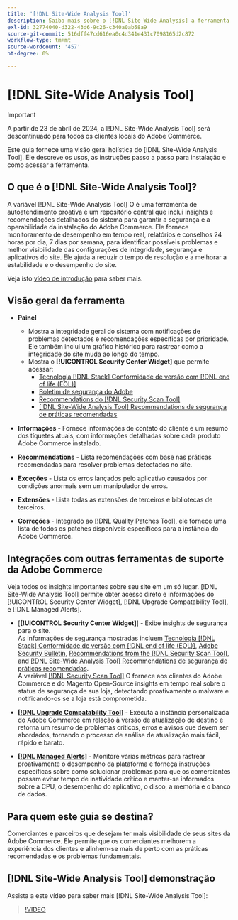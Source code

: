 ```yaml
---
title: '[!DNL Site-Wide Analysis Tool]'
description: Saiba mais sobre o [!DNL Site-Wide Analysis] a ferramenta, seus usos, o processo de instalação e como obter acesso
exl-id: 32774040-d322-43d6-9c26-c340a0ab58a9
source-git-commit: 516dff47cd616ea0c4d341e431c7098165d2c872
workflow-type: tm+mt
source-wordcount: '457'
ht-degree: 0%

---
```


# [!DNL Site-Wide Analysis Tool]

>[!IMPORTANT]
>
>A partir de 23 de abril de 2024, a [!DNL Site-Wide Analysis Tool] será descontinuado para todos os clientes locais do Adobe Commerce.

Este guia fornece uma visão geral holística do [!DNL Site-Wide Analysis Tool]. Ele descreve os usos, as instruções passo a passo para instalação e como acessar a ferramenta.

## O que é o [!DNL Site-Wide Analysis Tool]?

A variável [!DNL Site-Wide Analysis Tool] O é uma ferramenta de autoatendimento proativa e um repositório central que inclui insights e recomendações detalhados do sistema para garantir a segurança e a operabilidade da instalação do Adobe Commerce. Ele fornece monitoramento de desempenho em tempo real, relatórios e conselhos 24 horas por dia, 7 dias por semana, para identificar possíveis problemas e melhor visibilidade das configurações de integridade, segurança e aplicativos do site. Ele ajuda a reduzir o tempo de resolução e a melhorar a estabilidade e o desempenho do site.

Veja isto [vídeo de introdução](https://www.youtube.com/watch?v=KW2R8ki_RG4) para saber mais.

## Visão geral da ferramenta

- **Painel**
   - Mostra a integridade geral do sistema com notificações de problemas detectados e recomendações específicas por prioridade.<br>
Ele também inclui um gráfico histórico para rastrear como a integridade do site muda ao longo do tempo.
   - Mostra o **[!UICONTROL Security Center Widget]** que permite acessar:
      - [Tecnologia [!DNL Stack] Conformidade de versão com [!DNL end of life (EOL)]](https://experienceleague.adobe.com/docs/commerce-operations/installation-guide/system-requirements.html)
      - [Boletim de segurança do Adobe](https://helpx.adobe.com/security/security-bulletin.html)
      - [Recommendations do [!DNL Security Scan Tool]](https://experienceleague.adobe.com/docs/commerce-admin/systems/security/security-scan.html)
      - [[!DNL Site-Wide Analysis Tool] Recommendations de segurança de práticas recomendadas](https://experienceleague.adobe.com/docs/commerce-operations/tools/site-wide-analysis-tool/recommendations.html)

- **Informações** - Fornece informações de contato do cliente e um resumo dos tíquetes atuais, com informações detalhadas sobre cada produto Adobe Commerce instalado.

- **Recommendations** - Lista recomendações com base nas práticas recomendadas para resolver problemas detectados no site.

- **Exceções** - Lista os erros lançados pelo aplicativo causados por condições anormais sem um manipulador de erros.

- **Extensões** - Lista todas as extensões de terceiros e bibliotecas de terceiros.

- **Correções** - Integrado ao [!DNL Quality Patches Tool], ele fornece uma lista de todos os patches disponíveis específicos para a instância do Adobe Commerce.

## Integrações com outras ferramentas de suporte da Adobe Commerce

Veja todos os insights importantes sobre seu site em um só lugar. [!DNL Site-Wide Analysis Tool] permite obter acesso direto e informações do [!UICONTROL Security Center Widget], [!DNL Upgrade Compatability Tool], e [!DNL Managed Alerts].

- [**[!UICONTROL Security Center Widget]**] - Exibe insights de segurança para o site.<br>
As informações de segurança mostradas incluem [Tecnologia [!DNL Stack] Conformidade de versão com [!DNL end of life (EOL)]](https://experienceleague.adobe.com/docs/commerce-operations/installation-guide/system-requirements.html), [Adobe Security Bulletin](https://helpx.adobe.com/security/security-bulletin.html), [Recommendations from the [!DNL Security Scan Tool]](https://experienceleague.adobe.com/docs/commerce-admin/systems/security/security-scan.html), and [[!DNL Site-Wide Analysis Tool] Recommendations de segurança de práticas recomendadas](https://experienceleague.adobe.com/docs/commerce-operations/tools/site-wide-analysis-tool/recommendations.html).<br>
A variável [[!DNL Security Scan Tool]](https://experienceleague.adobe.com/docs/commerce-admin/systems/security/security-scan.html) O fornece aos clientes do Adobe Commerce e do Magento Open-Source insights em tempo real sobre o status de segurança de sua loja, detectando proativamente o malware e notificando-os se a loja está comprometida.

- [**[!DNL Upgrade Compatability Tool]**](../../upgrade/upgrade-compatibility-tool/overview.md) - Executa a instância personalizada do Adobe Commerce em relação à versão de atualização de destino e retorna um resumo de problemas críticos, erros e avisos que devem ser abordados, tornando o processo de análise de atualização mais fácil, rápido e barato.

- [**[!DNL Managed Alerts]**](https://support.magento.com/hc/en-us/sections/360010758472-Managed-alerts-for-Adobe-Commerce) - Monitore várias métricas para rastrear proativamente o desempenho da plataforma e forneça instruções específicas sobre como solucionar problemas para que os comerciantes possam evitar tempo de inatividade crítico e manter-se informados sobre a CPU, o desempenho do aplicativo, o disco, a memória e o banco de dados.

## Para quem este guia se destina?

Comerciantes e parceiros que desejam ter mais visibilidade de seus sites da Adobe Commerce. Ele permite que os comerciantes melhorem a experiência dos clientes e alinhem-se mais de perto com as práticas recomendadas e os problemas fundamentais.

## [!DNL Site-Wide Analysis Tool] demonstração

Assista a este vídeo para saber mais [!DNL Site-Wide Analysis Tool]:

>[!VIDEO](https://video.tv.adobe.com/v/344001?quality=12)
